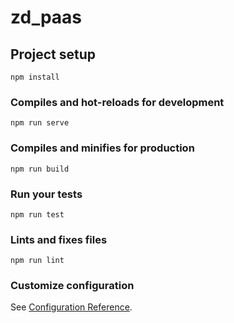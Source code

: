<!--
 * @Description: 
 * @Version: 
 * @Company: ZD
 * @Author: Ivesein Zhang
 * @Date: 2019-08-10 09:36:13
 * @LastEditors: Ivesein Zhang
 * @LastEditTime: 2019-08-10 09:39:03
 -->
# zd_paas

## Project setup
```
npm install
```

### Compiles and hot-reloads for development
```
npm run serve
```

### Compiles and minifies for production
```
npm run build
```

### Run your tests
```
npm run test
```

### Lints and fixes files
```
npm run lint
```

### Customize configuration
See [Configuration Reference](https://cli.vuejs.org/config/).
